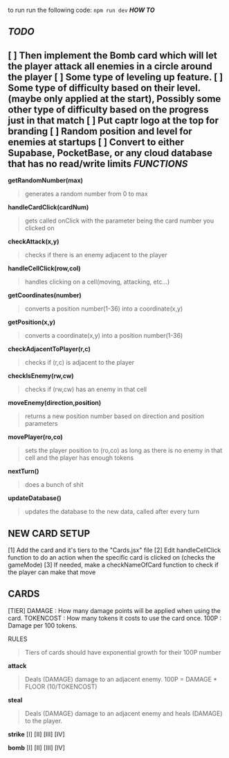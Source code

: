 to run run the following code:
`npm run dev`
***HOW TO***

***TODO***
----------
[ ] Then implement the Bomb card which will let the player attack all enemies in a circle around the player
[ ] Some type of leveling up feature.
[ ] Some type of difficulty based on their level. (maybe only applied at the start), Possibly some other type of difficulty based on the progress just in that match
[ ] Put captr logo at the top for branding
[ ] Random position and level for enemies at startups
[ ] Convert to either Supabase, PocketBase, or any cloud database that has no read/write limits
***FUNCTIONS***
---------------

**getRandomNumber(max)** 
> generates a random number from 0 to max

**handleCardClick(cardNum)** 
> gets called onClick with the parameter being the card number you clicked on

**checkAttack(x,y)** 
> checks if there is an enemy adjacent to the player

**handleCellClick(row,col)** 
> handles clicking on a cell(moving, attacking, etc...)

**getCoordinates(number)** 
> converts a position number(1-36) into a coordinate(x,y)

**getPosition(x,y)** 
> converts a coordinate(x,y) into a position number(1-36)

**checkAdjacentToPlayer(r,c)** 
> checks if (r,c) is adjacent to the player

**checkIsEnemy(rw,cw)** 
> checks if (rw,cw) has an enemy in that cell

**moveEnemy(direction,position)** 
> returns a new position number based on direction and position parameters

**movePlayer(ro,co)** 
> sets the player position to (ro,co) as long as there is no enemy in that cell and the player has enough tokens

**nextTurn()** 
> does a bunch of shit

**updateDatabase()** 
> updates the database to the new data, called after every turn

**NEW CARD SETUP**
------------------
[1] Add the card and it's tiers to the "Cards.jsx" file
[2] Edit handleCellClick function to do an action when the specific card is clicked on (checks the gameMode)
[3] If needed, make a checkNameOfCard function to check if the player can make that move

**CARDS**
---------
[TIER]
DAMAGE    : How many damage points will be applied when using the card.
TOKENCOST : How many tokens it costs to use the card once.
100P      : Damage per 100 tokens.

RULES
> Tiers of cards should have exponential growth for their 100P number


**attack**
> Deals (DAMAGE) damage to an adjacent enemy.
> 100P = DAMAGE * FLOOR (10/TOKENCOST)

**steal**
> Deals (DAMAGE) damage to an adjacent enemy and heals (DAMAGE) to the player.

**strike**
[I]
[II]
[III]
[IV]

**bomb**
[I]
[II]
[III]
[IV]
